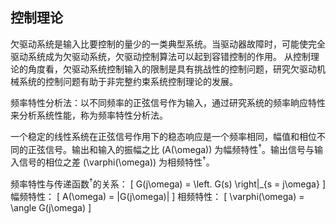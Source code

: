 ## 控制理论

欠驱动系统是输入比要控制的量少的一类典型系统。当驱动器故障时，可能使完全驱动系统成为欠驱动系统，欠驱动控制算法可以起到容错控制的作用。
从控制理论的角度看，欠驱动系统控制输入的限制是具有挑战性的控制问题，研究欠驱动机械系统的控制问题有助于非完整约束系统控制理论的发展。

频率特性分析法：以不同频率的正弦信号作为输入，通过研究系统的频率晌应特性来分析系统性能，称为频率特性分析法。

一个稳定的线性系统在正弦信号作用下的稳态响应是一个频率相同，幅值和相位不同的正弦信号。输出和输入的振幅之比 \(A(\omega)\) 为幅频特性<sup>†</sup>。输出信号与输入信号的相位之差 \(\varphi(\omega)\) 为相频特性<sup>†</sup>。

频率特性与传递函数<sup>†</sup>的关系：
\[
G(j\omega) = \left. G(s) \right|_{s = j\omega}
\]
幅频特性：
\[
A(\omega) = |G(j\omega)|
\]
相频特性：
\[
\varphi(\omega) = \angle G(j\omega)
\]